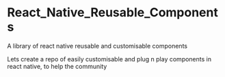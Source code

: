 # React_Native_Reusable_Components
A library of react native reusable and customisable components

Lets create a repo of easily customisable and plug n play components in react native, to help the community
